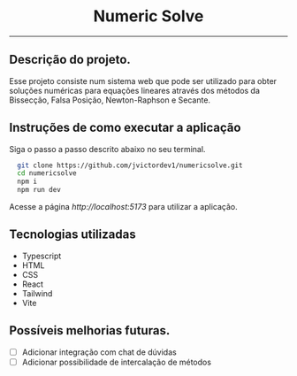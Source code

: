 <h1 align="center">
Numeric Solve
</h1>

---

## Descrição do projeto.

Esse projeto consiste num sistema web que pode ser utilizado para obter soluções numéricas para equações lineares através dos métodos da Bissecção, Falsa Posição, Newton-Raphson e Secante.

## Instruções de como executar a aplicação

Siga o passo a passo descrito abaixo no seu terminal.

```bash
  git clone https://github.com/jvictordev1/numericsolve.git
  cd numericsolve
  npm i
  npm run dev
```

Acesse a página _http://localhost:5173_ para utilizar a aplicação.

## Tecnologias utilizadas

- Typescript
- HTML
- CSS
- React
- Tailwind
- Vite

## Possíveis melhorias futuras.

- [ ] Adicionar integração com chat de dúvidas
- [ ] Adicionar possibilidade de intercalação de métodos
